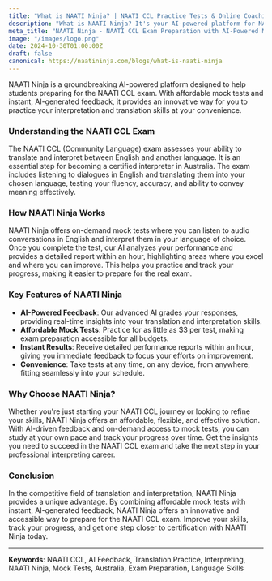 ```yaml
---
title: "What is NAATI Ninja? | NAATI CCL Practice Tests & Online Coaching"
description: "What is NAATI Ninja? It's your AI-powered platform for NAATI CCL exam success! Get affordable mock tests, instant feedback, and secure 5 PR points for Australian migration. Prepare for your NAATI Australia test!"
meta_title: "NAATI Ninja - NAATI CCL Exam Preparation with AI-Powered Mock Tests"
image: "/images/logo.png"
date: 2024-10-30T01:00:00Z
draft: false
canonical: https://naatininja.com/blogs/what-is-naati-ninja
---
```


NAATI Ninja is a groundbreaking AI-powered platform designed to help students preparing for the NAATI CCL exam. With affordable mock tests and instant, AI-generated feedback, it provides an innovative way for you to practice your interpretation and translation skills at your convenience.

### Understanding the NAATI CCL Exam

The NAATI CCL (Community Language) exam assesses your ability to translate and interpret between English and another language. It is an essential step for becoming a certified interpreter in Australia. The exam includes listening to dialogues in English and translating them into your chosen language, testing your fluency, accuracy, and ability to convey meaning effectively.

### How NAATI Ninja Works

NAATI Ninja offers on-demand mock tests where you can listen to audio conversations in English and interpret them in your language of choice. Once you complete the test, our AI analyzes your performance and provides a detailed report within an hour, highlighting areas where you excel and where you can improve. This helps you practice and track your progress, making it easier to prepare for the real exam.

### Key Features of NAATI Ninja

- **AI-Powered Feedback**: Our advanced AI grades your responses, providing real-time insights into your translation and interpretation skills.
- **Affordable Mock Tests**: Practice for as little as $3 per test, making exam preparation accessible for all budgets.
- **Instant Results**: Receive detailed performance reports within an hour, giving you immediate feedback to focus your efforts on improvement.
- **Convenience**: Take tests at any time, on any device, from anywhere, fitting seamlessly into your schedule.

### Why Choose NAATI Ninja?

Whether you're just starting your NAATI CCL journey or looking to refine your skills, NAATI Ninja offers an affordable, flexible, and effective solution. With AI-driven feedback and on-demand access to mock tests, you can study at your own pace and track your progress over time. Get the insights you need to succeed in the NAATI CCL exam and take the next step in your professional interpreting career.

### Conclusion

In the competitive field of translation and interpretation, NAATI Ninja provides a unique advantage. By combining affordable mock tests with instant, AI-generated feedback, NAATI Ninja offers an innovative and accessible way to prepare for the NAATI CCL exam. Improve your skills, track your progress, and get one step closer to certification with NAATI Ninja today.

---

**Keywords**: NAATI CCL, AI Feedback, Translation Practice, Interpreting, NAATI Ninja, Mock Tests, Australia, Exam Preparation, Language Skills

